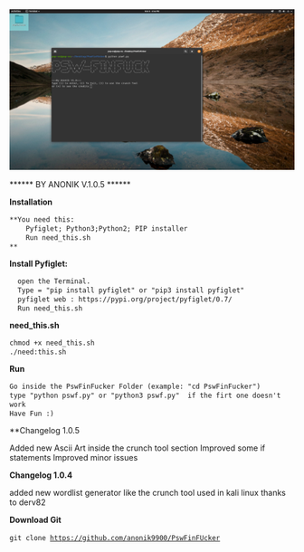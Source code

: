 <img src="https://raw.githubusercontent.com/anonik9900/PswFinFUcker/master/screen2.png">
                                                                                      
******   BY ANONIK V.1.0.5  ******



**Installation**

    **You need this: 
        Pyfiglet; Python3;Python2; PIP installer
        Run need_this.sh
    **
    
    
 **Install Pyfiglet:** 
   
      open the Terminal.
      Type = "pip install pyfiglet" or "pip3 install pyfiglet"
      pyfiglet web : https://pypi.org/project/pyfiglet/0.7/
      Run need_this.sh
      
**need_this.sh**
      
    chmod +x need_this.sh
    ./need:this.sh

**Run**

    Go inside the PswFinFucker Folder (example: "cd PswFinFucker")
    type "python pswf.py" or "python3 pswf.py"  if the firt one doesn't work
    Have Fun :)  



**Changelog 1.0.5

   Added new Ascii Art inside the crunch tool section
   Improved some if statements
   Improved minor issues 

    
    
**Changelog 1.0.4**

   added new wordlist generator like the crunch tool used in kali linux
   thanks to derv82

    
**Download Git**

 <code>git clone https://github.com/anonik9900/PswFinFUcker</code>
